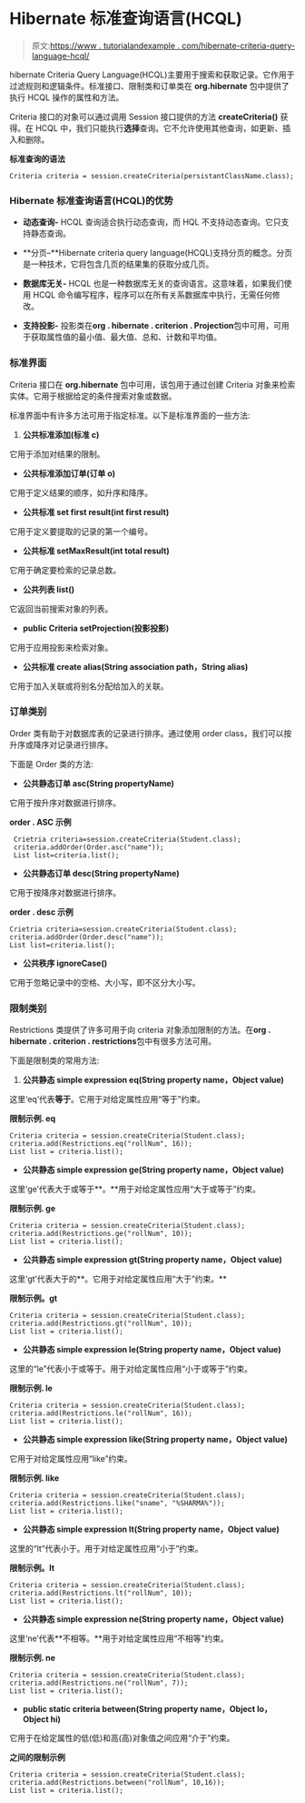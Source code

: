 # Hibernate 标准查询语言(HCQL)

> 原文:[https://www . tutorialandexample . com/hibernate-criteria-query-language-hcql/](https://www.tutorialandexample.com/hibernate-criteria-query-language-hcql/)

hibernate Criteria Query Language(HCQL)主要用于搜索和获取记录。它作用于过滤规则和逻辑条件。标准接口、限制类和订单类在 **org.hibernate** 包中提供了执行 HCQL 操作的属性和方法。

Criteria 接口的对象可以通过调用 Session 接口提供的方法 **createCriteria()** 获得。在 HCQL 中，我们只能执行**选择**查询。它不允许使用其他查询，如更新、插入和删除。

**标准查询的语法**

```
Criteria criteria = session.createCriteria(persistantClassName.class);
```

### Hibernate 标准查询语言(HCQL)的优势

*   **动态查询-** HCQL 查询适合执行动态查询，而 HQL 不支持动态查询。它只支持静态查询。

*   **分页–**Hibernate criteria query language(HCQL)支持分页的概念。分页是一种技术，它将包含几页的结果集的获取分成几页。

*   **数据库无关-** HCQL 也是一种数据库无关的查询语言。这意味着，如果我们使用 HCQL 命令编写程序，程序可以在所有关系数据库中执行，无需任何修改。

*   **支持投影-** 投影类在**org . hibernate . criterion . Projection**包中可用，可用于获取属性值的最小值、最大值、总和、计数和平均值。

### 标准界面

Criteria 接口在 **org.hibernate** 包中可用，该包用于通过创建 Criteria 对象来检索实体。它用于根据给定的条件搜索对象或数据。

标准界面中有许多方法可用于指定标准。以下是标准界面的一些方法:

1.  **公共标准添加(标准 c)**

它用于添加对结果的限制。

*   **公共标准添加订单(订单 o)**

它用于定义结果的顺序，如升序和降序。

*   **公共标准 set first result(int first result)**

它用于定义要提取的记录的第一个编号。

*   **公共标准 setMaxResult(int total result)**

它用于确定要检索的记录总数。

*   **公共列表 list()**

它返回当前搜索对象的列表。

*   **public Criteria setProjection(投影投影)**

它用于应用投影来检索对象。

*   **公共标准 create alias(String association path，String alias)**

它用于加入关联或将别名分配给加入的关联。

### 订单类别

Order 类有助于对数据库表的记录进行排序。通过使用 order class，我们可以按升序或降序对记录进行排序。

下面是 Order 类的方法:

*   **公共静态订单 asc(String propertyName)**

它用于按升序对数据进行排序。

**order . ASC 示例**

```
 Crietria criteria=session.createCriteria(Student.class);  
 criteria.addOrder(Order.asc("name"));  
 List list=criteria.list();   
```

*   **公共静态订单 desc(String propertyName)**

它用于按降序对数据进行排序。

**order . desc 示例**

```
Crietria criteria=session.createCriteria(Student.class); 
criteria.addOrder(Order.desc("name")); 
List list=criteria.list();   
```

*   **公共秩序 ignoreCase()**

它用于忽略记录中的空格、大小写，即不区分大小写。

### 限制类别

Restrictions 类提供了许多可用于向 criteria 对象添加限制的方法。在**org . hibernate . criterion . restrictions**包中有很多方法可用。

下面是限制类的常用方法:

1.  **公共静态 simple expression eq(String property name，Object value)**

这里‘eq’代表**等于**。它用于对给定属性应用“等于”约束。

**限制示例. eq**

```
Criteria criteria = session.createCriteria(Student.class);
criteria.add(Restrictions.eq("rollNum", 16)); 
List list = criteria.list(); 
```

*   **公共静态 simple expression ge(String property name，Object value)**

这里‘ge’代表大于或等于**。**用于对给定属性应用“大于或等于”约束。

**限制示例. ge**

```
Criteria criteria = session.createCriteria(Student.class);
criteria.add(Restrictions.ge("rollNum", 10));
List list = criteria.list(); 
```

*   **公共静态 simple expression gt(String property name，Object value)**

这里‘gt’代表大于的**。它用于对给定属性应用“大于”约束。**

**限制示例。gt**

```
Criteria criteria = session.createCriteria(Student.class);
criteria.add(Restrictions.gt("rollNum", 10)); 
List list = criteria.list();  
```

*   **公共静态 simple expression le(String property name，Object value)**

这里的“le”代表小于或等于。用于对给定属性应用“小于或等于”约束。

**限制示例. le**

```
Criteria criteria = session.createCriteria(Student.class);
criteria.add(Restrictions.le("rollNum", 16));
List list = criteria.list(); 
```

*   **公共静态 simple expression like(String property name，Object value)**

它用于对给定属性应用“like”约束。

**限制示例. like**

```
Criteria criteria = session.createCriteria(Student.class);
criteria.add(Restrictions.like("sname", "%SHARMA%"));
List list = criteria.list(); 
```

*   **公共静态 simple expression lt(String property name，Object value)**

这里的“lt”代表小于。用于对给定属性应用“小于”约束。

**限制示例。lt**

```
Criteria criteria = session.createCriteria(Student.class);
criteria.add(Restrictions.lt("rollNum", 10));
List list = criteria.list(); 
```

*   **公共静态 simple expression ne(String property name，Object value)**

这里‘ne’代表**不相等。**用于对给定属性应用“不相等”约束。

**限制示例. ne**

```
Criteria criteria = session.createCriteria(Student.class);
criteria.add(Restrictions.ne("rollNum", 7));
List list = criteria.list(); 
```

*   **public static criteria between(String property name，Object lo，Object hi)**

它用于在给定属性的低(低)和高(高)对象值之间应用“介于”约束。

**之间的限制示例**

```
Criteria criteria = session.createCriteria(Student.class);
criteria.add(Restrictions.between("rollNum", 10,16));
List list = criteria.list(); 
```